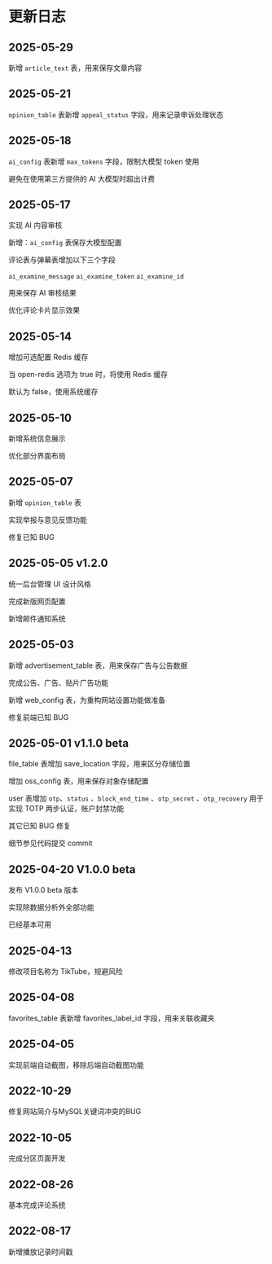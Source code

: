 # 更新日志

## 2025-05-29

新增 `article_text` 表，用来保存文章内容

## 2025-05-21

`opinion_table` 表新增 `appeal_status` 字段，用来记录申诉处理状态 

## 2025-05-18

`ai_config` 表新增 `max_tokens` 字段，限制大模型 token 使用

避免在使用第三方提供的 AI 大模型时超出计费

## 2025-05-17

实现 AI 内容审核

新增：`ai_config` 表保存大模型配置

评论表与弹幕表增加以下三个字段

  `ai_examine_message` 
  `ai_examine_token` 
  `ai_examine_id` 

用来保存 AI 审核结果

优化评论卡片显示效果


## 2025-05-14

增加可选配置 Redis 缓存

当 open-redis 选项为 true 时，将使用 Redis 缓存

默认为 false，使用系统缓存

## 2025-05-10

新增系统信息展示

优化部分界面布局

## 2025-05-07

新增 `opinion_table` 表

实现举报与意见反馈功能

修复已知 BUG

## 2025-05-05  v1.2.0

统一后台管理 UI 设计风格

完成新版网页配置

新增邮件通知系统


## 2025-05-03 

新增 advertisement_table 表，用来保存广告与公告数据

完成公告、广告、贴片广告功能

新增 web_config 表，为重构网站设置功能做准备

修复前端已知 BUG

## 2025-05-01 v1.1.0 beta

file_table 表增加 save_location 字段，用来区分存储位置

增加 oss_config 表，用来保存对象存储配置

user 表增加 `otp`、`status` 、`block_end_time` 、`otp_secret` 、`otp_recovery` 用于实现 TOTP 两步认证，账户封禁功能

其它已知 BUG 修复

细节参见代码提交 commit

## 2025-04-20 V1.0.0 beta

发布 V1.0.0 beta 版本

实现除数据分析外全部功能

已经基本可用

## 2025-04-13

修改项目名称为 TikTube，规避风险

## 2025-04-08

favorites_table 表新增 favorites_label_id 字段，用来关联收藏夹

## 2025-04-05

实现前端自动截图，移除后端自动截图功能

## 2022-10-29

修复网站简介与MySQL关键词冲突的BUG

## 2022-10-05

完成分区页面开发

## 2022-08-26

基本完成评论系统

## 2022-08-17 

新增播放记录时间戳
